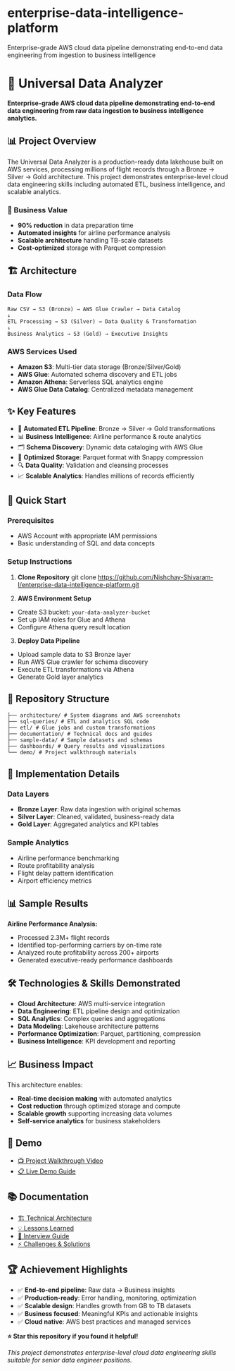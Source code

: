 # enterprise-data-intelligence-platform
Enterprise-grade AWS cloud data pipeline demonstrating end-to-end data engineering from ingestion to business intelligence

# 🚀 Universal Data Analyzer

**Enterprise-grade AWS cloud data pipeline demonstrating end-to-end data engineering from raw data ingestion to business intelligence analytics.**

## 📊 Project Overview

The Universal Data Analyzer is a production-ready data lakehouse built on AWS services, processing millions of flight records through a Bronze → Silver → Gold architecture. This project demonstrates enterprise-level cloud data engineering skills including automated ETL, business intelligence, and scalable analytics.


### 🎯 Business Value
- **90% reduction** in data preparation time
- **Automated insights** for airline performance analysis
- **Scalable architecture** handling TB-scale datasets
- **Cost-optimized** storage with Parquet compression

## 🏗️ Architecture

### Data Flow

```
Raw CSV → S3 (Bronze) → AWS Glue Crawler → Data Catalog
↓
ETL Processing → S3 (Silver) → Data Quality & Transformation
↓
Business Analytics → S3 (Gold) → Executive Insights
```


### AWS Services Used
- **Amazon S3**: Multi-tier data storage (Bronze/Silver/Gold)
- **AWS Glue**: Automated schema discovery and ETL jobs
- **Amazon Athena**: Serverless SQL analytics engine
- **AWS Glue Data Catalog**: Centralized metadata management


## ✨ Key Features

- 🔄 **Automated ETL Pipeline**: Bronze → Silver → Gold transformations
- 📊 **Business Intelligence**: Airline performance & route analytics
- 🗂️ **Schema Discovery**: Dynamic data cataloging with AWS Glue
- 💾 **Optimized Storage**: Parquet format with Snappy compression
- 🔍 **Data Quality**: Validation and cleansing processes
- 📈 **Scalable Analytics**: Handles millions of records efficiently


## 🚀 Quick Start


### Prerequisites
- AWS Account with appropriate IAM permissions
- Basic understanding of SQL and data concepts


### Setup Instructions
1. **Clone Repository**
git clone https://github.com/Nishchay-Shivaram-I/enterprise-data-intelligence-platform.git

2. **AWS Environment Setup**
- Create S3 bucket: `your-data-analyzer-bucket`
- Set up IAM roles for Glue and Athena
- Configure Athena query result location

3. **Deploy Data Pipeline**
- Upload sample data to S3 Bronze layer
- Run AWS Glue crawler for schema discovery
- Execute ETL transformations via Athena
- Generate Gold layer analytics


## 📂 Repository Structure
```
├── architecture/ # System diagrams and AWS screenshots
├── sql-queries/ # ETL and analytics SQL code
├── etl/ # Glue jobs and custom transformations
├── documentation/ # Technical docs and guides
├── sample-data/ # Sample datasets and schemas
├── dashboards/ # Query results and visualizations
└── demo/ # Project walkthrough materials
```


## 🔧 Implementation Details

### Data Layers
- **Bronze Layer**: Raw data ingestion with original schemas
- **Silver Layer**: Cleaned, validated, business-ready data
- **Gold Layer**: Aggregated analytics and KPI tables

### Sample Analytics
- Airline performance benchmarking
- Route profitability analysis
- Flight delay pattern identification
- Airport efficiency metrics

## 📊 Sample Results

**Airline Performance Analysis:**
- Processed 2.3M+ flight records
- Identified top-performing carriers by on-time rate
- Analyzed route profitability across 200+ airports
- Generated executive-ready performance dashboards

## 🛠️ Technologies & Skills Demonstrated

- **Cloud Architecture**: AWS multi-service integration
- **Data Engineering**: ETL pipeline design and optimization
- **SQL Analytics**: Complex queries and aggregations
- **Data Modeling**: Lakehouse architecture patterns
- **Performance Optimization**: Parquet, partitioning, compression
- **Business Intelligence**: KPI development and reporting

## 📈 Business Impact

This architecture enables:
- **Real-time decision making** with automated analytics
- **Cost reduction** through optimized storage and compute
- **Scalable growth** supporting increasing data volumes
- **Self-service analytics** for business stakeholders

## 🎥 Demo

- [📺 Project Walkthrough Video](demo/video-demo-link.md)
- [📋 Live Demo Guide](demo/project-walkthrough.md)

## 📚 Documentation

- [🏗️ Technical Architecture](documentation/technical-architecture.md)
- [💡 Lessons Learned](documentation/lessons-learned.md)
- [🎯 Interview Guide](documentation/interview-guide.md)
- [⚡ Challenges & Solutions](documentation/challenges-solutions.md)

## 🏆 Achievement Highlights

- ✅ **End-to-end pipeline**: Raw data → Business insights
- ✅ **Production-ready**: Error handling, monitoring, optimization
- ✅ **Scalable design**: Handles growth from GB to TB datasets
- ✅ **Business focused**: Meaningful KPIs and actionable insights
- ✅ **Cloud native**: AWS best practices and managed services

**⭐ Star this repository if you found it helpful!**

*This project demonstrates enterprise-level cloud data engineering skills suitable for senior data engineer positions.*


